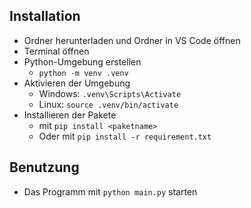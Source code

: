 

## Installation

- Ordner herunterladen und Ordner in VS Code öffnen
- Terminal öffnen
- Python-Umgebung erstellen
    - `python -m venv .venv`
- Aktivieren der Umgebung
    - Windows: `.venv\Scripts\Activate`
    - Linux: `source .venv/bin/activate`
- Installieren der Pakete
    - mit `pip install <paketname>`
    - Oder mit `pip install -r requirement.txt`
    
## Benutzung

- Das Programm mit `python main.py` starten
